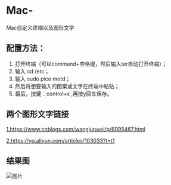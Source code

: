 # Mac-
Mac自定义终端以及图形文字

## 配置方法：
1. 打开终端（可以command+空格键，然后输入ter自动打开终端）；
2. 输入 cd /etc；
3. 输入 sudo pico motd；
4. 然后将想要输入的图案或文字在终端中粘贴；
5. 最后，按键：control+x ,再按y回车保存。

## 两个图形文字链接
[ 1.https://www.cnblogs.com/wangjunwei/p/6995467.html ]( https://www.cnblogs.com/wangjunwei/p/6995467.html )

[ 2.https://yq.aliyun.com/articles/103033?t=t1 ]( https://yq.aliyun.com/articles/103033?t=t1 )

## 结果图
![图片](https://github.com/xiaoxuhui1024/Mac-Custom-Terminals/blob/master/KoharuYoshino.png)
